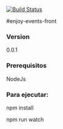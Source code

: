 
[![Build Status](https://travis-ci.org/arq1nnySu/enjoy-events-front.svg)](https://travis-ci.org/arq1nnySu/enjoy-events-front)

#enjoy-events-front

### Version
0.0.1

### Prerequisitos

NodeJs

### Para ejecutar:

npm install

npm run watch
